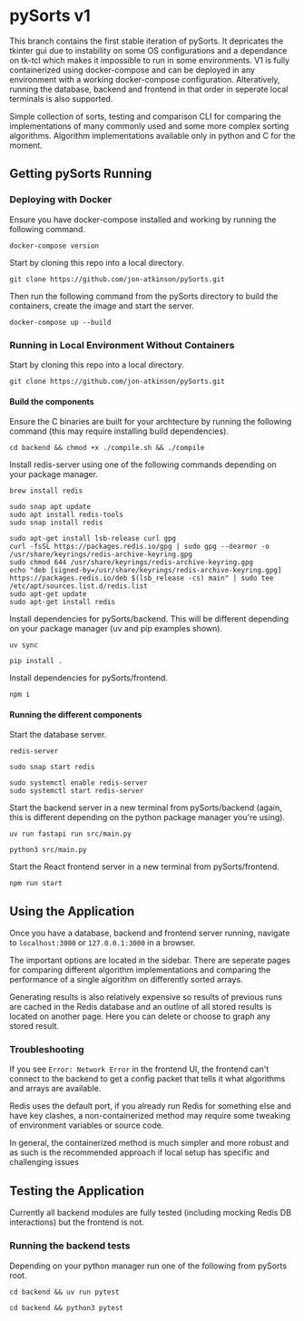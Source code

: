 # pySorts v1

This branch contains the first stable iteration of pySorts.
It depricates the tkinter gui due to instability on some OS configurations and a dependance on tk-tcl which makes it impossible to run in some environments.
V1 is fully containerized using docker-compose and can be deployed in any environment with a working docker-compose configuration.
Alteratively, running the database, backend and frontend in that order in seperate local terminals is also supported.

Simple collection of sorts, testing and comparison CLI for comparing the
implementations of many commonly used and some more complex sorting algorithms.
Algorithm implementations available only in python and C for the moment.

## Getting pySorts Running

### Deploying with Docker

Ensure you have docker-compose installed and working by running the following command.

```
docker-compose version
```

Start by cloning this repo into a local directory.

```
git clone https://github.com/jon-atkinson/pySorts.git
```

Then run the following command from the pySorts directory to build the containers, create the image and start the server.

```
docker-compose up --build
```

### Running in Local Environment Without Containers

Start by cloning this repo into a local directory.

```
git clone https://github.com/jon-atkinson/pySorts.git
```

#### Build the components

Ensure the C binaries are built for your archtecture by running the following command (this may require installing build dependencies).

```
cd backend && chmod +x ./compile.sh && ./compile
```

Install redis-server using one of the following commands depending on your package manager.

```
brew install redis
```

```
sudo snap apt update
sudo apt install redis-tools
sudo snap install redis
```

```
sudo apt-get install lsb-release curl gpg
curl -fsSL https://packages.redis.io/gpg | sudo gpg --dearmor -o /usr/share/keyrings/redis-archive-keyring.gpg
sudo chmod 644 /usr/share/keyrings/redis-archive-keyring.gpg
echo "deb [signed-by=/usr/share/keyrings/redis-archive-keyring.gpg] https://packages.redis.io/deb $(lsb_release -cs) main" | sudo tee /etc/apt/sources.list.d/redis.list
sudo apt-get update
sudo apt-get install redis
```

Install dependencies for pySorts/backend. This will be different depending on your package manager (uv and pip examples shown).

```
uv sync
```

```
pip install .
```

Install dependencies for pySorts/frontend.

```
npm i
```

#### Running the different components

Start the database server.

```
redis-server
```

```
sudo snap start redis
```

```
sudo systemctl enable redis-server
sudo systemctl start redis-server
```

Start the backend server in a new terminal from pySorts/backend (again, this is different depending on the python package manager you're using).

```
uv run fastapi run src/main.py
```

```
python3 src/main.py
```

Start the React frontend server in a new terminal from pySorts/frontend.

```
npm run start
```

## Using the Application

Once you have a database, backend and frontend server running, navigate to
`localhost:3000` or `127.0.0.1:3000` in a browser.

The important options are located in the sidebar. There are seperate pages for
comparing different algorithm implementations and comparing the performance of
a single algorithm on differently sorted arrays.

Generating results is also relatively expensive so results of previous runs are
cached in the Redis database and an outline of all stored results is located on
another page. Here you can delete or choose to graph any stored result.

### Troubleshooting

If you see `Error: Network Error` in the frontend UI, the frontend can't connect
to the backend to get a config packet that tells it what algorithms and arrays
are available.

Redis uses the default port, if you already run Redis for something else and have
key clashes, a non-containerized method may require some tweaking of environment
variables or source code.

In general, the containerized method is much simpler and more robust and as such
is the recommended approach if local setup has specific and challenging issues

## Testing the Application

Currently all backend modules are fully tested (including mocking Redis DB
interactions) but the frontend is not.

### Running the backend tests

Depending on your python manager run one of the following from pySorts root.

```
cd backend && uv run pytest
```

```
cd backend && python3 pytest
```
